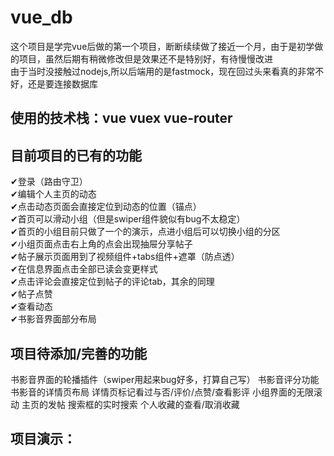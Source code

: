 # vue_db
这个项目是学完vue后做的第一个项目，断断续续做了接近一个月，由于是初学做的项目，虽然后期有稍微修改但是效果还不是特别好，有待慢慢改进  
由于当时没接触过nodejs,所以后端用的是fastmock，现在回过头来看真的非常不好，还是要连接数据库
## 使用的技术栈：vue vuex vue-router
## 目前项目的已有的功能
✔登录（路由守卫）  
✔编辑个人主页的动态  
✔点击动态页面会直接定位到动态的位置（锚点）  
✔首页可以滑动小组（但是swiper组件貌似有bug不太稳定）  
✔首页的小组目前只做了一个的演示，点进小组后可以切换小组的分区  
✔小组页面点击右上角的点会出现抽屉分享帖子  
✔帖子展示页面用到了视频组件+tabs组件+遮罩（防点透）  
✔在信息界面点击全部已读会变更样式  
✔点击评论会直接定位到帖子的评论tab，其余的同理  
✔帖子点赞  
✔查看动态  
✔书影音界面部分布局  
## 项目待添加/完善的功能
书影音界面的轮播插件（swiper用起来bug好多，打算自己写）
书影音评分功能
书影音的详情页布局
详情页标记看过与否/评价/点赞/查看影评
小组界面的无限滚动
主页的发帖
搜索框的实时搜索
个人收藏的查看/取消收藏
## 项目演示：
